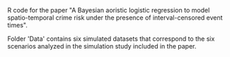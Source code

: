 R code for the paper "A Bayesian aoristic logistic regression to model spatio-temporal crime risk under the presence of interval-censored event times".

Folder 'Data' contains six simulated datasets that correspond to the six scenarios analyzed in the simulation study included in the paper.



